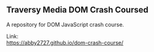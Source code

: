 ## Traversy Media DOM Crash Coursed

A repository for DOM JavaScript crash course.

Link: <br/> 
https://abby2727.github.io/dom-crash-course/
